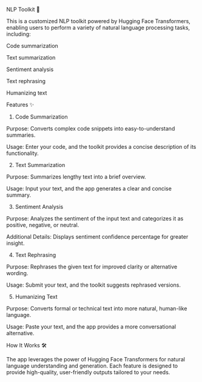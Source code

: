 NLP Toolkit 🚀

This is a customized NLP toolkit powered by Hugging Face Transformers, enabling users to perform a variety of natural language processing tasks, including:

  Code summarization
  
  Text summarization
  
  Sentiment analysis
  
  Text rephrasing
  
  Humanizing text

Features ✨

1. Code Summarization

Purpose: Converts complex code snippets into easy-to-understand summaries.

Usage: Enter your code, and the toolkit provides a concise description of its functionality.

2. Text Summarization

Purpose: Summarizes lengthy text into a brief overview.

Usage: Input your text, and the app generates a clear and concise summary.

3. Sentiment Analysis

Purpose: Analyzes the sentiment of the input text and categorizes it as positive, negative, or neutral.

Additional Details: Displays sentiment confidence percentage for greater insight.

4. Text Rephrasing

Purpose: Rephrases the given text for improved clarity or alternative wording.

Usage: Submit your text, and the toolkit suggests rephrased versions.

5. Humanizing Text

Purpose: Converts formal or technical text into more natural, human-like language.

Usage: Paste your text, and the app provides a more conversational alternative.

How It Works 🛠️

The app leverages the power of Hugging Face Transformers for natural language understanding and generation. Each feature is designed to provide high-quality, user-friendly outputs tailored to your needs.
